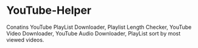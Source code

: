 # YouTube-Helper
Conatins YouTube PlayList Downloader, Playlist Length Checker, YouTube Video Downloader, YouTube Audio Downloader, PlayList sort by most viewed videos.
